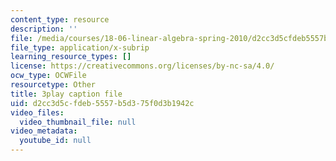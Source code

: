 ```yaml
---
content_type: resource
description: ''
file: /media/courses/18-06-linear-algebra-spring-2010/d2cc3d5cfdeb5557b5d375f0d3b1942c_8o5Cmfpeo6g.vtt
file_type: application/x-subrip
learning_resource_types: []
license: https://creativecommons.org/licenses/by-nc-sa/4.0/
ocw_type: OCWFile
resourcetype: Other
title: 3play caption file
uid: d2cc3d5c-fdeb-5557-b5d3-75f0d3b1942c
video_files:
  video_thumbnail_file: null
video_metadata:
  youtube_id: null
---
```

